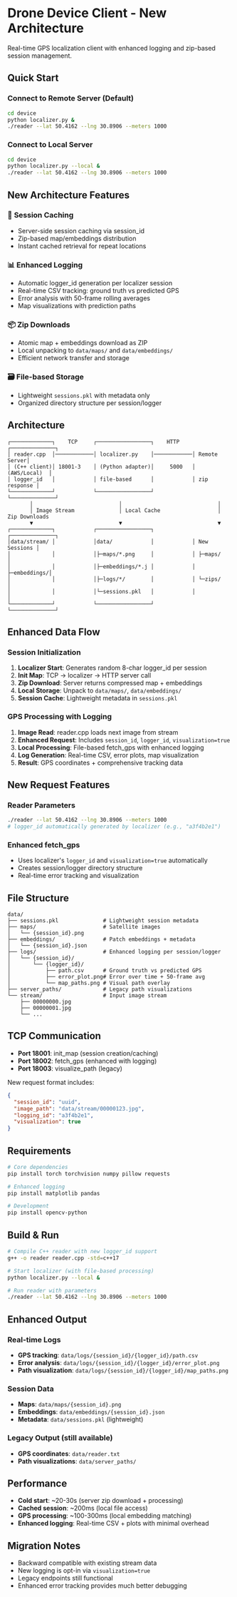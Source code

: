 # Drone Device Client - New Architecture

Real-time GPS localization client with enhanced logging and zip-based session management.

## Quick Start

### Connect to Remote Server (Default)

```bash
cd device
python localizer.py &
./reader --lat 50.4162 --lng 30.8906 --meters 1000
```

### Connect to Local Server

```bash
cd device
python localizer.py --local &
./reader --lat 50.4162 --lng 30.8906 --meters 1000
```

## New Architecture Features

### 🔄 **Session Caching**

- Server-side session caching via session_id
- Zip-based map/embeddings distribution
- Instant cached retrieval for repeat locations

### 📊 **Enhanced Logging**

- Automatic logger_id generation per localizer session
- Real-time CSV tracking: ground truth vs predicted GPS
- Error analysis with 50-frame rolling averages
- Map visualizations with prediction paths

### 📦 **Zip Downloads**

- Atomic map + embeddings download as ZIP
- Local unpacking to `data/maps/` and `data/embeddings/`
- Efficient network transfer and storage

### 🗃️ **File-based Storage**

- Lightweight `sessions.pkl` with metadata only
- Organized directory structure per session/logger

## Architecture

```
┌─────────────┐    TCP     ┌─────────────────┐    HTTP    ┌──────────────┐
│ reader.cpp  │────────────│ localizer.py    │────────────│ Remote Server│
│ (C++ client)│ 18001-3    │ (Python adapter)│     5000   │ (AWS/Local)  │
│ logger_id   │            │ file-based      │            │ zip response │
└─────────────┘            └─────────────────┘            └──────────────┘
       │                           │                              │
       │ Image Stream              │ Local Cache                  │ Zip Downloads
       ▼                           ▼                              ▼
┌─────────────┐            ┌─────────────────┐            ┌──────────────┐
│data/stream/ │            │data/            │            │ New Sessions │
│             │            │├─maps/*.png     │            │ ├─maps/      │
│             │            │├─embeddings/*.j │            │ ├─embeddings/│
│             │            │├─logs/*/        │            │ └─zips/      │
│             │            │└─sessions.pkl   │            │              │
└─────────────┘            └─────────────────┘            └──────────────┘
```

## Enhanced Data Flow

### Session Initialization

1. **Localizer Start**: Generates random 8-char logger_id per session
2. **Init Map**: TCP → localizer → HTTP server call
3. **Zip Download**: Server returns compressed map + embeddings
4. **Local Storage**: Unpack to `data/maps/`, `data/embeddings/`
5. **Session Cache**: Lightweight metadata in `sessions.pkl`

### GPS Processing with Logging

1. **Image Read**: reader.cpp loads next image from stream
2. **Enhanced Request**: Includes `session_id`, `logger_id`, `visualization=true`
3. **Local Processing**: File-based fetch_gps with enhanced logging
4. **Log Generation**: Real-time CSV, error plots, map visualization
5. **Result**: GPS coordinates + comprehensive tracking data

## New Request Features

### Reader Parameters

```bash
./reader --lat 50.4162 --lng 30.8906 --meters 1000
# logger_id automatically generated by localizer (e.g., "a3f4b2e1")
```

### Enhanced fetch_gps

- Uses localizer's `logger_id` and `visualization=true` automatically
- Creates session/logger directory structure
- Real-time error tracking and visualization

## File Structure

```
data/
├── sessions.pkl              # Lightweight session metadata
├── maps/                     # Satellite images
│   └── {session_id}.png
├── embeddings/               # Patch embeddings + metadata
│   └── {session_id}.json
├── logs/                     # Enhanced logging per session/logger
│   └── {session_id}/
│       └── {logger_id}/
│           ├── path.csv      # Ground truth vs predicted GPS
│           ├── error_plot.png# Error over time + 50-frame avg
│           └── map_paths.png # Visual path overlay
├── server_paths/             # Legacy path visualizations
└── stream/                   # Input image stream
    ├── 00000000.jpg
    ├── 00000001.jpg
    └── ...
```

## TCP Communication

- **Port 18001**: init_map (session creation/caching)
- **Port 18002**: fetch_gps (enhanced with logging)
- **Port 18003**: visualize_path (legacy)

New request format includes:

```json
{
  "session_id": "uuid",
  "image_path": "data/stream/00000123.jpg",
  "logging_id": "a3f4b2e1",
  "visualization": true
}
```

## Requirements

```bash
# Core dependencies
pip install torch torchvision numpy pillow requests

# Enhanced logging
pip install matplotlib pandas

# Development
pip install opencv-python
```

## Build & Run

```bash
# Compile C++ reader with new logger_id support
g++ -o reader reader.cpp -std=c++17

# Start localizer (with file-based processing)
python localizer.py --local &

# Run reader with parameters
./reader --lat 50.4162 --lng 30.8906 --meters 1000
```

## Enhanced Output

### Real-time Logs

- **GPS tracking**: `data/logs/{session_id}/{logger_id}/path.csv`
- **Error analysis**: `data/logs/{session_id}/{logger_id}/error_plot.png`
- **Path visualization**: `data/logs/{session_id}/{logger_id}/map_paths.png`

### Session Data

- **Maps**: `data/maps/{session_id}.png`
- **Embeddings**: `data/embeddings/{session_id}.json`
- **Metadata**: `data/sessions.pkl` (lightweight)

### Legacy Output (still available)

- **GPS coordinates**: `data/reader.txt`
- **Path visualizations**: `data/server_paths/`

## Performance

- **Cold start**: ~20-30s (server zip download + processing)
- **Cached session**: ~200ms (local file access)
- **GPS processing**: ~100-300ms (local embedding matching)
- **Enhanced logging**: Real-time CSV + plots with minimal overhead

## Migration Notes

- Backward compatible with existing stream data
- New logging is opt-in via `visualization=true`
- Legacy endpoints still functional
- Enhanced error tracking provides much better debugging
